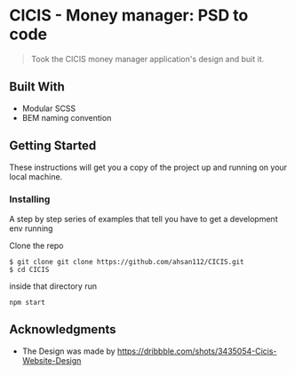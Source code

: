 

# CICIS - Money manager: PSD to code

>Took the CICIS money manager application's design and buit it.

## Built With

* Modular SCSS
* BEM naming convention

## Getting Started

These instructions will get you a copy of the project up and running on your local machine.

### Installing

A step by step series of examples that tell you have to get a development env running

 Clone the repo

```
$ git clone git clone https://github.com/ahsan112/CICIS.git
$ cd CICIS
```

inside that directory run

```
npm start
```



## Acknowledgments

* The Design was made by https://dribbble.com/shots/3435054-Cicis-Website-Design
